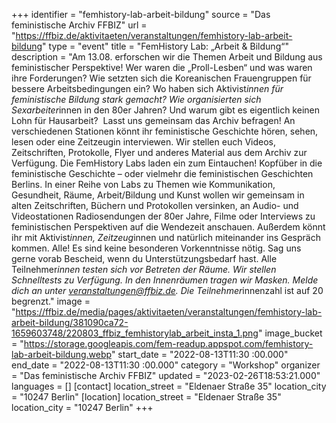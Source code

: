 +++
identifier = "femhistory-lab-arbeit-bildung"
source = "Das feministische Archiv FFBIZ"
url = "https://ffbiz.de/aktivitaeten/veranstaltungen/femhistory-lab-arbeit-bildung"
type = "event"
title = "FemHistory Lab: „Arbeit & Bildung“"
description = "Am 13.08. erforschen wir die Themen Arbeit und Bildung aus feministischer Perspektive!
Wer waren die „Proll-Lesben“ und was waren ihre Forderungen? Wie setzten sich die Koreanischen Frauengruppen für bessere Arbeitsbedingungen ein? Wo haben sich Aktivist*innen für feministische Bildung stark gemacht? Wie organisierten sich Sexarbeiter*innen in den 80er Jahren? Und warum gibt es eigentlich keinen Lohn für Hausarbeit? 
Lasst uns gemeinsam das Archiv befragen! An verschiedenen Stationen könnt ihr feministische Geschichte hören, sehen, lesen oder eine Zeitzeugin interviewen. Wir stellen euch Videos, Zeitschriften, Protokolle, Flyer und anderes Material aus dem Archiv zur Verfügung.
Die FemHistory Labs laden ein zum Eintauchen! Kopfüber in die feministische Geschichte – oder vielmehr die feministischen Geschichten Berlins. In einer Reihe von Labs zu Themen wie Kommunikation, Gesundheit, Räume, Arbeit/Bildung und Kunst wollen wir gemeinsam in alten Zeitschriften, Büchern und Protokollen versinken, an Audio- und Videostationen Radiosendungen der 80er Jahre, Filme oder Interviews zu feministischen Perspektiven auf die Wendezeit anschauen. Außerdem könnt ihr mit Aktivist*innen, Zeitzeug*innen und natürlich miteinander ins Gespräch kommen.
Alle! Es sind keine besonderen Vorkenntnisse nötig. Sag uns gerne vorab Bescheid, wenn du Unterstützungsbedarf hast.
Alle Teilnehmer*innen testen sich vor Betreten der Räume. Wir stellen Schnelltests zu Verfügung. In den Innenräumen tragen wir Masken.
Melde dich an unter veranstaltungen@ffbiz.de. Die Teilnehmer*innenzahl ist auf 20 begrenzt."
image = "https://ffbiz.de/media/pages/aktivitaeten/veranstaltungen/femhistory-lab-arbeit-bildung/381090ca72-1659603748/220803_ffbiz_femhistorylab_arbeit_insta_1.png"
image_bucket = "https://storage.googleapis.com/fem-readup.appspot.com/femhistory-lab-arbeit-bildung.webp"
start_date = "2022-08-13T11:30 :00.000"
end_date = "2022-08-13T11:30 :00.000"
category = "Workshop"
organizer = "Das feministische Archiv FFBIZ"
updated = "2023-02-26T18:53:21.000"
languages = []
[contact]
location_street = "Eldenaer Straße 35"
location_city = "10247 Berlin"
[location]
location_street = "Eldenaer Straße 35"
location_city = "10247 Berlin"
+++